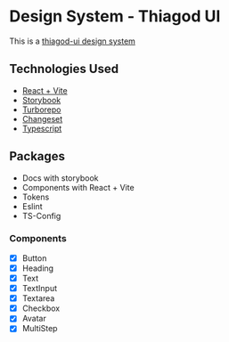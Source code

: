 # Design System - Thiagod UI

This is a <a href="https://thiagodff.github.io/thiagod-ui/?path=/docs/home--docs" target="__blank">thiagod-ui design system</a>

## Technologies Used

- [React + Vite](https://vitejs.dev/)
- [Storybook](https://storybook.js.org/)
- [Turborepo](https://turbo.build/repo)
- [Changeset](https://github.com/changesets/changesets)
- [Typescript](https://www.typescriptlang.org/)

## Packages

- Docs with storybook
- Components with React + Vite
- Tokens
- Eslint
- TS-Config

### Components

- [x] Button
- [x] Heading
- [x] Text
- [x] TextInput
- [x] Textarea
- [x] Checkbox
- [x] Avatar
- [x] MultiStep
